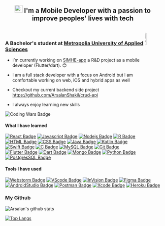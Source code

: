 <div align='center'>
   <h2></a> <img src="https://user-images.githubusercontent.com/1303154/88677602-1635ba80-d120-11ea-84d8-d263ba5fc3c0.gif" width="25px"> I'm a Mobile Developer  with a passion to improve peoples' lives with tech</h2>
</a>&nbsp;&nbsp;</h3> 
</div>


<img align="right" alt="GIF" src="https://user-images.githubusercontent.com/40695548/147872428-0f19e522-1bda-45cd-a5ab-f8fcdc1797be.gif" width="10%"/>


<p align="center">
  <h3> A Bachelor's student at <a href="https://metropolia.fi/en">Metropolia University of Applied Sciences</a></h3>
</p>

- I’m currently working on [SIMHE-app](https://www.metropolia.fi/en/rdi/rdi-projects/simheapp-ii) a R&D project as a mobile developer (Flutter/dart). :blush:

- I am a full stack developer with a focus on Android but I am comfortable working on web, iOS and hybrid apps as well

- Checkout my current backend side project https://github.com/ArsalanShakil/crud-api

- I always enjoy learning new skills 


![Coding Wars Badge](https://www.codewars.com/users/ArsalanShakil/badges/large)


#### What I have learned


[![React Badge](https://img.shields.io/badge/-React-61DBFB?style=for-the-badge&labelColor=black&logo=react&logoColor=61DBFB)](#) [![Javascript Badge](https://img.shields.io/badge/-Javascript-F0DB4F?style=for-the-badge&labelColor=black&logo=javascript&logoColor=F0DB4F)](#) [![Nodejs Badge](https://img.shields.io/badge/-Nodejs-3C873A?style=for-the-badge&labelColor=black&logo=node.js&logoColor=3C873A)](#) [![R Badge](https://img.shields.io/badge/-R-3864BA?style=for-the-badge&labelColor=black&logo=R&logoColor=3864BA)](#)     [![HTML Badge](https://img.shields.io/badge/-HTML-E34F26?style=for-the-badge&labelColor=black&logo=HTML5&logoColor=E34F26)](#) [![CSS Badge](https://img.shields.io/badge/-CSS-1572B6?style=for-the-badge&labelColor=black&logo=CSS3&logoColor=1572B6)](#) [![Java Badge](https://img.shields.io/badge/-Java-007396?style=for-the-badge&labelColor=e76f51&logo=Java&logoColor=black)](#) [![Kotlin Badge](https://img.shields.io/badge/-Kotlin-7209b7?style=for-the-badge&labelColor=black&logo=Kotlin&logoColor=f72585)](#) [![Swift Badge](https://img.shields.io/badge/-swift-E50914?style=for-the-badge&labelColor=black&logo=Swift&logoColor=E50914)](#) [![C Badge](https://img.shields.io/badge/-C-A8B9CC?style=for-the-badge&labelColor=black&logo=C&logoColor=A8B9CC)](#) [![MySQL Badge](https://img.shields.io/badge/-MySql-orange?style=for-the-badge&labelColor=black&logo=MySQL&logoColor=orange)](#) [![Git Badge](https://img.shields.io/badge/-Git-F05032?style=for-the-badge&labelColor=black&logo=Git&logoColor=F05032)](#) [![Flutter Badge](https://img.shields.io/badge/-flutter-00B0D8?style=for-the-badge&labelColor=black&logo=flutter&logoColor=00B0D8)](#) [![Dart Badge](https://img.shields.io/badge/-dart-1177AA?style=for-the-badge&labelColor=black&logo=dart&logoColor=003E54)](#) [![Mongo Badge](https://img.shields.io/badge/-MongoDB-0AD05B?style=for-the-badge&labelColor=black&logo=mongodb&logoColor=0AD05B)](#) [![Python Badge](https://img.shields.io/badge/-Python-3776ab?style=for-the-badge&labelColor=black&logo=python&logoColor=ffd343)](#) [![PostgresSQL Badge](https://img.shields.io/badge/-PostgreSQL-3776ab?style=for-the-badge&labelColor=white&logo=postgresql&logoColor=32648d)](#) 





#### Tools I have used

 [![Webstorm Badge](https://img.shields.io/badge/-WebStorm-000000?style=for-the-badge&labelColor=white&logo=WebStorm&logoColor=000000)](#) [![VScode Badge](https://img.shields.io/badge/-VisualStudioCode-007ACC?style=for-the-badge&labelColor=black&logo=Visual-Studio-Code&logoColor=007ACC)](#) [![InVision Badge](https://img.shields.io/badge/-InVision-FF3366?style=for-the-badge&labelColor=black&logo=InVision&logoColor=FF3366)](#) [![Figma Badge](https://img.shields.io/badge/-Figma-F24E1E?style=for-the-badge&labelColor=black&logo=Figma&logoColor=F24E1E)](#) [![AndroidStudio Badge](https://img.shields.io/badge/-AndroidStudio-3DDC84?style=for-the-badge&labelColor=black&logo=Android-Studio&logoColor=3DDC84)](#) [![Postman Badge](https://img.shields.io/badge/-Postman-FF6C37?style=for-the-badge&labelColor=black&logo=Postman&logoColor=FF6C37)](#) [![Xcode Badge](https://img.shields.io/badge/-Xcode-FFB71B?style=for-the-badge&labelColor=black&logo=Xcode&logoColor=FFB71B)](#) [![Heroku Badge](https://img.shields.io/badge/-Heroku-430098?style=for-the-badge&labelColor=white&logo=heroku&logoColor=430098)](#)
### My Github

![Arsalan's github stats](https://github-readme-stats.vercel.app/api?username=ArsalanShakil&show_icons=true&theme=dracula)

[![Top Langs](https://github-readme-stats.vercel.app/api/top-langs/?username=ArsalanShakil&layout=compact&theme=dracula&langs_count=8)](https://github.com/anuraghazra/github-readme-stats)




